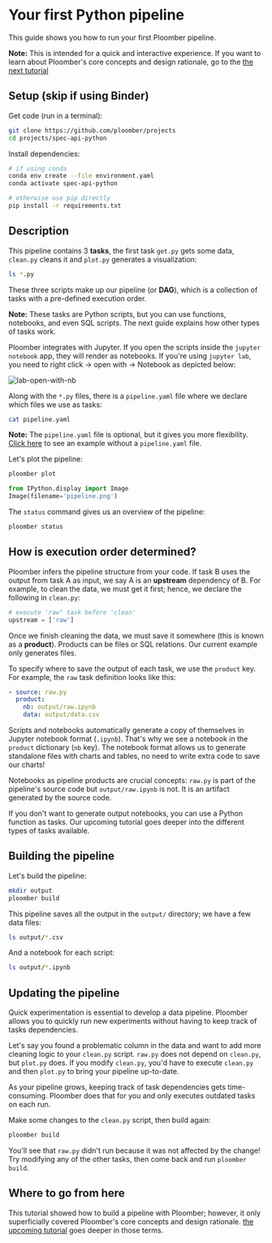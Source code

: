 # Your first Python pipeline

This guide shows you how to run your first Ploomber pipeline.

**Note:** This is intended for a quick and interactive experience. If you want
to learn about Ploomber's core concepts and design rationale, go to the
[the next tutorial](https://ploomber.readthedocs.io/en/stable/get-started/basic-concepts.html)

## Setup (skip if using Binder)

Get code (run in a terminal):

~~~sh
git clone https://github.com/ploomber/projects
cd projects/spec-api-python
~~~

Install dependencies:

~~~sh
# if using conda
conda env create --file environment.yaml
conda activate spec-api-python

# otherwise use pip directly
pip install -r requirements.txt
~~~

## Description

This pipeline contains 3 **tasks**, the first task `get.py` gets some data,
`clean.py` cleans it and `plot.py` generates a visualization:

```bash tags=["bash"]
ls *.py
```

These three scripts make up our pipeline (or **DAG**), which is a collection
of tasks with a pre-defined execution order.

**Note:** These tasks are Python scripts, but you can use functions, notebooks,
and even SQL scripts. The next guide explains how other types of tasks work.

Ploomber integrates with Jupyter. If you open the scripts inside the
`jupyter notebook` app, they will render as notebooks. If you're using `jupyter lab`, you need to right click -> open with -> Notebook as depicted below:

![lab-open-with-nb](https://ploomber.io/doc/lab-open-with-notebook.png)

Along with the `*.py` files, there is a `pipeline.yaml` file where we declare
which files we use as tasks:

```bash tags=["bash"]
cat pipeline.yaml
```

**Note:** The `pipeline.yaml` file is optional, but it gives you more flexibility.
[Click here](https://github.com/ploomber/projects/tree/master/spec-api-directory) to see an example without a `pipeline.yaml` file.


Let's plot the pipeline:

```bash tags=["bash"]
ploomber plot
```

```python
from IPython.display import Image
Image(filename='pipeline.png')
```

The `status` command gives us an overview of the pipeline:

```bash tags=["bash"]
ploomber status
```

## How is execution order determined?

Ploomber infers the pipeline structure from your code. If task B uses the output from
task A as input, we say A is an **upstream** dependency of B. For example, to
clean the data, we must get it first; hence, we declare the following in `clean.py`:

~~~python
# execute 'raw" task before 'clean'
upstream = ['raw']
~~~

Once we finish cleaning the data, we must save it somewhere (this is known
as a **product**). Products can be files or SQL relations. Our current example
only generates files.

To specify where to save the output of each task, we use the `product`
key. For example, the `raw` task definition looks like this:

~~~yaml
- source: raw.py
  product:
    nb: output/raw.ipynb
    data: output/data.csv
~~~


Scripts and notebooks automatically generate a copy of themselves in Jupyter
notebook format (`.ipynb`). That's why we see a notebook in the `product`
dictionary (`nb` key). The notebook format allows us to generate standalone
files with charts and tables, no need to write extra code to save our charts!

Notebooks as pipeline products are crucial concepts: `raw.py` is part of the pipeline's
source code but `output/raw.ipynb` is not. It is an artifact generated by the source code.

If you don't want to generate output notebooks, you can use a Python function
as tasks. Our upcoming tutorial goes deeper into the different types of tasks available.

## Building the pipeline

Let's build the pipeline:

```bash tags=["bash"]
mkdir output
ploomber build
```

This pipeline saves all the output in the `output/` directory; we have a few
data files:

```bash tags=["bash"]
ls output/*.csv
```

And a notebook for each script:

```bash tags=["bash"]
ls output/*.ipynb
```

## Updating the pipeline

Quick experimentation is essential to develop a data pipeline. Ploomber allows
you to quickly run new experiments without having to keep track of tasks
dependencies.

Let's say you found a problematic column in the data and want to add more
cleaning logic to your `clean.py` script. `raw.py` does not depend
on `clean.py`, but `plot.py` does. If you modify `clean.py`, you'd have
to execute `clean.py` and then `plot.py` to bring your pipeline up-to-date.

As your pipeline grows, keeping track of task dependencies gets time-consuming.
Ploomber does that for you and only executes outdated tasks on each run.

Make some changes to the `clean.py` script, then build again:

```bash tags=["bash"]
ploomber build
```

You'll see that `raw.py` didn't run because it was not affected by the change! Try modifying any of the other tasks, then come
back and run `ploomber build`.


## Where to go from here

This tutorial showed how to build a pipeline with Ploomber; however, it only
superficially covered Ploomber's core concepts and design rationale. [the upcoming
tutorial](https://ploomber.readthedocs.io/en/stable/get-started/basic-concepts.html)
goes deeper in those terms.